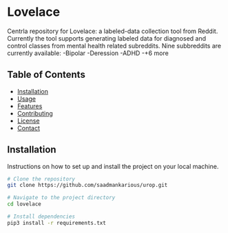 # Lovelace

Centrla repository for Lovelace: a labeled-data collection tool from Reddit. 
Currently the tool supports generating labeled data for diagnosed and control classes
from mental health related subreddits. Nine subbreddits are currently available:
 -Bipolar
 -Deression
 -ADHD
 -+6 more

## Table of Contents

- [Installation](#installation)
- [Usage](#usage)
- [Features](#features)
- [Contributing](#contributing)
- [License](#license)
- [Contact](#contact)

## Installation

Instructions on how to set up and install the project on your local machine.

```bash
# Clone the repository
git clone https://github.com/saadmankarious/urop.git

# Navigate to the project directory
cd lovelace

# Install dependencies
pip3 install -r requirements.txt
